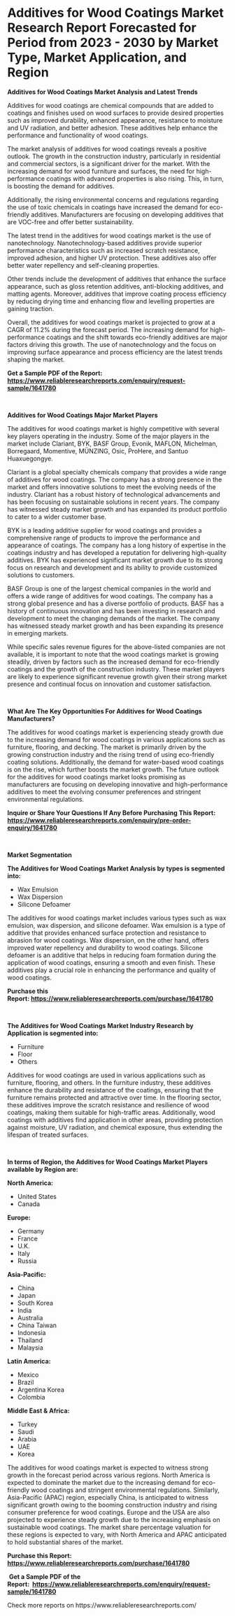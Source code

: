 <p><h1>Additives for Wood Coatings Market Research Report Forecasted for Period from 2023 -  2030 by Market Type, Market Application, and Region</h1></p><p><strong>Additives for Wood Coatings Market Analysis and Latest Trends</strong></p>
<p><p>Additives for wood coatings are chemical compounds that are added to coatings and finishes used on wood surfaces to provide desired properties such as improved durability, enhanced appearance, resistance to moisture and UV radiation, and better adhesion. These additives help enhance the performance and functionality of wood coatings.</p><p>The market analysis of additives for wood coatings reveals a positive outlook. The growth in the construction industry, particularly in residential and commercial sectors, is a significant driver for the market. With the increasing demand for wood furniture and surfaces, the need for high-performance coatings with advanced properties is also rising. This, in turn, is boosting the demand for additives.</p><p>Additionally, the rising environmental concerns and regulations regarding the use of toxic chemicals in coatings have increased the demand for eco-friendly additives. Manufacturers are focusing on developing additives that are VOC-free and offer better sustainability.</p><p>The latest trend in the additives for wood coatings market is the use of nanotechnology. Nanotechnology-based additives provide superior performance characteristics such as increased scratch resistance, improved adhesion, and higher UV protection. These additives also offer better water repellency and self-cleaning properties.</p><p>Other trends include the development of additives that enhance the surface appearance, such as gloss retention additives, anti-blocking additives, and matting agents. Moreover, additives that improve coating process efficiency by reducing drying time and enhancing flow and levelling properties are gaining traction.</p><p>Overall, the additives for wood coatings market is projected to grow at a CAGR of 11.2% during the forecast period. The increasing demand for high-performance coatings and the shift towards eco-friendly additives are major factors driving this growth. The use of nanotechnology and the focus on improving surface appearance and process efficiency are the latest trends shaping the market.</p></p>
<p><strong>Get a Sample PDF of the Report:&nbsp; <a href="https://www.reliableresearchreports.com/enquiry/request-sample/1641780">https://www.reliableresearchreports.com/enquiry/request-sample/1641780</a></strong></p>
<p>&nbsp;</p>
<p><strong>Additives for Wood Coatings Major Market Players</strong></p>
<p><p>The additives for wood coatings market is highly competitive with several key players operating in the industry. Some of the major players in the market include Clariant, BYK, BASF Group, Evonik, MAFLON, Michelman, Borregaard, Momentive, MÜNZING, Osic, ProHere, and Santuo Huaxuegongye.</p><p>Clariant is a global specialty chemicals company that provides a wide range of additives for wood coatings. The company has a strong presence in the market and offers innovative solutions to meet the evolving needs of the industry. Clariant has a robust history of technological advancements and has been focusing on sustainable solutions in recent years. The company has witnessed steady market growth and has expanded its product portfolio to cater to a wider customer base.</p><p>BYK is a leading additive supplier for wood coatings and provides a comprehensive range of products to improve the performance and appearance of coatings. The company has a long history of expertise in the coatings industry and has developed a reputation for delivering high-quality additives. BYK has experienced significant market growth due to its strong focus on research and development and its ability to provide customized solutions to customers.</p><p>BASF Group is one of the largest chemical companies in the world and offers a wide range of additives for wood coatings. The company has a strong global presence and has a diverse portfolio of products. BASF has a history of continuous innovation and has been investing in research and development to meet the changing demands of the market. The company has witnessed steady market growth and has been expanding its presence in emerging markets.</p><p>While specific sales revenue figures for the above-listed companies are not available, it is important to note that the wood coatings market is growing steadily, driven by factors such as the increased demand for eco-friendly coatings and the growth of the construction industry. These market players are likely to experience significant revenue growth given their strong market presence and continual focus on innovation and customer satisfaction.</p></p>
<p>&nbsp;</p>
<p><strong>What Are The Key Opportunities For Additives for Wood Coatings Manufacturers?</strong></p>
<p><p>The additives for wood coatings market is experiencing steady growth due to the increasing demand for wood coatings in various applications such as furniture, flooring, and decking. The market is primarily driven by the growing construction industry and the rising trend of using eco-friendly coating solutions. Additionally, the demand for water-based wood coatings is on the rise, which further boosts the market growth. The future outlook for the additives for wood coatings market looks promising as manufacturers are focusing on developing innovative and high-performance additives to meet the evolving consumer preferences and stringent environmental regulations.</p></p>
<p><strong>Inquire or Share Your Questions If Any Before Purchasing This Report: <a href="https://www.reliableresearchreports.com/enquiry/pre-order-enquiry/1641780">https://www.reliableresearchreports.com/enquiry/pre-order-enquiry/1641780</a></strong></p>
<p>&nbsp;</p>
<p><strong>Market Segmentation</strong></p>
<p><strong>The Additives for Wood Coatings Market Analysis by types is segmented into:</strong></p>
<p><ul><li>Wax Emulsion</li><li>Wax Dispersion</li><li>Silicone Defoamer</li></ul></p>
<p><p>The additives for wood coatings market includes various types such as wax emulsion, wax dispersion, and silicone defoamer. Wax emulsion is a type of additive that provides enhanced surface protection and resistance to abrasion for wood coatings. Wax dispersion, on the other hand, offers improved water repellency and durability to wood coatings. Silicone defoamer is an additive that helps in reducing foam formation during the application of wood coatings, ensuring a smooth and even finish. These additives play a crucial role in enhancing the performance and quality of wood coatings.</p></p>
<p><strong>Purchase this Report:&nbsp;<a href="https://www.reliableresearchreports.com/purchase/1641780">https://www.reliableresearchreports.com/purchase/1641780</a></strong></p>
<p>&nbsp;</p>
<p><strong>The Additives for Wood Coatings Market Industry Research by Application is segmented into:</strong></p>
<p><ul><li>Furniture</li><li>Floor</li><li>Others</li></ul></p>
<p><p>Additives for wood coatings are used in various applications such as furniture, flooring, and others. In the furniture industry, these additives enhance the durability and resistance of the coatings, ensuring that the furniture remains protected and attractive over time. In the flooring sector, these additives improve the scratch resistance and resilience of wood coatings, making them suitable for high-traffic areas. Additionally, wood coatings with additives find application in other areas, providing protection against moisture, UV radiation, and chemical exposure, thus extending the lifespan of treated surfaces.</p></p>
<p>&nbsp;</p>
<p><strong>In terms of Region, the Additives for Wood Coatings Market Players available by Region are:</strong></p>
<p>
    <p> <strong> North America: </strong>
        <ul>
            <li>United States</li>
            <li>Canada</li>
        </ul>
        </p> 
    <p> <strong> Europe: </strong>
        <ul>
            <li>Germany</li>
            <li>France</li>
            <li>U.K.</li>
            <li>Italy</li>
            <li>Russia</li>
        </ul>
        </p> 
    <p> <strong> Asia-Pacific: </strong>
        <ul>
            <li>China</li>
            <li>Japan</li>
            <li>South Korea</li>
            <li>India</li>
            <li>Australia</li>
            <li>China Taiwan</li>
            <li>Indonesia</li>
            <li>Thailand</li>
            <li>Malaysia</li>
        </ul>
        </p> 
    <p> <strong> Latin America: </strong>
        <ul>
            <li>Mexico</li>
            <li>Brazil</li>
            <li>Argentina Korea</li>
            <li>Colombia</li>
        </ul>
        </p> 
    <p> <strong> Middle East & Africa: </strong>
        <ul>
            <li>Turkey</li>
            <li>Saudi</li>
            <li>Arabia</li>
            <li>UAE</li>
            <li>Korea</li>
        </ul>
    </p>
    </p>
<p><p>The additives for wood coatings market is expected to witness strong growth in the forecast period across various regions. North America is expected to dominate the market due to the increasing demand for eco-friendly wood coatings and stringent environmental regulations. Similarly, Asia-Pacific (APAC) region, especially China, is anticipated to witness significant growth owing to the booming construction industry and rising consumer preference for wood coatings. Europe and the USA are also projected to experience steady growth due to the increasing emphasis on sustainable wood coatings. The market share percentage valuation for these regions is expected to vary, with North America and APAC anticipated to hold substantial shares of the market.</p></p>
<p><strong>Purchase this Report: <a href="https://www.reliableresearchreports.com/purchase/1641780">https://www.reliableresearchreports.com/purchase/1641780</a></strong></p>
<p>&nbsp;<strong>Get a Sample PDF of the Report:&nbsp;&nbsp;<a href="https://www.reliableresearchreports.com/enquiry/request-sample/1641780">https://www.reliableresearchreports.com/enquiry/request-sample/1641780</a></strong></p>
<p><strong></strong></p>
<p>Check more reports on https://www.reliableresearchreports.com/</p>